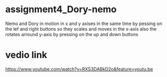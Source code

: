 # assignment4_Dory-nemo
Nemo and Dory in motion in x and y axises in the same time by pessing on the lef and right buttons so they scales and moves in the x-axis
also the rotates arround y-axis by pressing on the up and down buttons
# vedio link
https://www.youtube.com/watch?v=RXS3DABkD2o&feature=youtu.be
